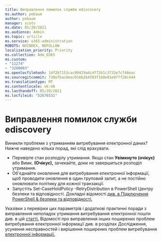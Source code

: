 ```yaml
---
title: Виправлення помилок служби ediscovery
ms.author: pebaum
author: pebaum
manager: scotv
ms.date: 05/20/2021
ms.audience: Admin
ms.topic: article
ms.service: o365-administration
ROBOTS: NOINDEX, NOFOLLOW
localization_priority: Priority
ms.collection: Adm_O365
ms.custom:
- "11274"
- "3200003"
ms.openlocfilehash: 1df2b7153cac99419adc4f72b1c3732e7c746eac
ms.sourcegitcommit: 730efbac8eec016b2b4f83f1b0e01e077f28c444
ms.translationtype: MT
ms.contentlocale: uk-UA
ms.lasthandoff: 05/20/2021
ms.locfileid: "52676531"
---
```

# <a name="troubleshooting-ediscovery-holds-errors"></a>Виправлення помилок служби ediscovery

Виникли проблеми з утриманням витребування електронної даних? Нижче наведено кілька порад, які слід врахувати.

- Перевірте стан розподілу утримання.  Якщо стан **Увімкнуто (очікує)** або Вимк. **(Очікує),** зачекайте, доки не завершиться розподіл утримання.
- Об'єднайте оновлення для витребування електронної інформації, щоб проводити оновлення в один груповий запит, а не постійно оновлювати політику для кожної транзакції.
- Запустіть Set-CaseHoldPolicy <policyname> -RetryDistribution в PowerShell Центру безпеки та відповідності. Докладні відомості [див. в Підключення PowerShell & безпеки та відповідності.](/powershell/exchange/connect-to-scc-powershell)

Указівки з перевірки цих параметрів і додаткові практичні поради з виправлення неполадок утримання витребування електронної пошти див. в цій [статті.](/microsoft-365/compliance/hold-distribution-errors)
Відомості про виправлення інших поширених проблем витребування електронної інформації див. в розділах Дослідження, усунення несправностей і вирішення поширених проблем витребування [електронної інформації.](/microsoft-365/compliance/ediscovery-troubleshooting-common-issues)
